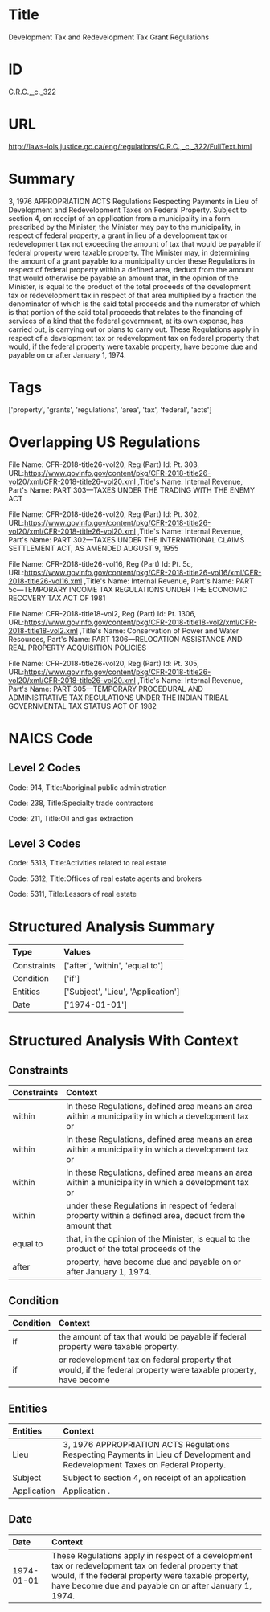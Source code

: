 # Title
Development Tax and Redevelopment Tax Grant Regulations


# ID
C.R.C.,_c._322

# URL
http://laws-lois.justice.gc.ca/eng/regulations/C.R.C.,_c._322/FullText.html


# Summary
3, 1976 APPROPRIATION ACTS Regulations Respecting Payments in Lieu of Development and Redevelopment Taxes on Federal Property.
Subject to section 4, on receipt of an application from a municipality in a form prescribed by the Minister, the Minister may pay to the municipality, in respect of federal property, a grant in lieu of a development tax or redevelopment tax not exceeding the amount of tax that would be payable if federal property were taxable property.
The Minister may, in determining the amount of a grant payable to a municipality under these Regulations in respect of federal property within a defined area, deduct from the amount that would otherwise be payable an amount that, in the opinion of the Minister, is equal to the product of the total proceeds of the development tax or redevelopment tax in respect of that area multiplied by a fraction the denominator of which is the said total proceeds and the numerator of which is that portion of the said total proceeds that relates to the financing of services of a kind that the federal government, at its own expense, has carried out, is carrying out or plans to carry out.
These Regulations apply in respect of a development tax or redevelopment tax on federal property that would, if the federal property were taxable property, have become due and payable on or after January 1, 1974.


# Tags
['property', 'grants', 'regulations', 'area', 'tax', 'federal', 'acts']


# Overlapping US Regulations
File Name: CFR-2018-title26-vol20, Reg (Part) Id: Pt. 303, URL:https://www.govinfo.gov/content/pkg/CFR-2018-title26-vol20/xml/CFR-2018-title26-vol20.xml
,Title's Name: Internal Revenue, Part's Name: PART 303—TAXES UNDER THE TRADING WITH THE ENEMY ACT

File Name: CFR-2018-title26-vol20, Reg (Part) Id: Pt. 302, URL:https://www.govinfo.gov/content/pkg/CFR-2018-title26-vol20/xml/CFR-2018-title26-vol20.xml
,Title's Name: Internal Revenue, Part's Name: PART 302—TAXES UNDER THE INTERNATIONAL CLAIMS SETTLEMENT ACT, AS AMENDED AUGUST 9, 1955

File Name: CFR-2018-title26-vol16, Reg (Part) Id: Pt. 5c, URL:https://www.govinfo.gov/content/pkg/CFR-2018-title26-vol16/xml/CFR-2018-title26-vol16.xml
,Title's Name: Internal Revenue, Part's Name: PART 5c—TEMPORARY INCOME TAX REGULATIONS UNDER THE ECONOMIC RECOVERY TAX ACT OF 1981

File Name: CFR-2018-title18-vol2, Reg (Part) Id: Pt. 1306, URL:https://www.govinfo.gov/content/pkg/CFR-2018-title18-vol2/xml/CFR-2018-title18-vol2.xml
,Title's Name: Conservation of Power and Water Resources, Part's Name: PART 1306—RELOCATION ASSISTANCE AND REAL PROPERTY ACQUISITION POLICIES

File Name: CFR-2018-title26-vol20, Reg (Part) Id: Pt. 305, URL:https://www.govinfo.gov/content/pkg/CFR-2018-title26-vol20/xml/CFR-2018-title26-vol20.xml
,Title's Name: Internal Revenue, Part's Name: PART 305—TEMPORARY PROCEDURAL AND ADMINISTRATIVE TAX REGULATIONS UNDER THE INDIAN TRIBAL GOVERNMENTAL TAX STATUS ACT OF 1982




# NAICS Code
## Level 2 Codes
Code: 914, Title:Aboriginal public administration

Code: 238, Title:Specialty trade contractors

Code: 211, Title:Oil and gas extraction




## Level 3 Codes
Code: 5313, Title:Activities related to real estate

Code: 5312, Title:Offices of real estate agents and brokers

Code: 5311, Title:Lessors of real estate







# Structured Analysis Summary
| Type        | Values                             |
|:------------|:-----------------------------------|
| Constraints | ['after', 'within', 'equal to']    |
| Condition   | ['if']                             |
| Entities    | ['Subject', 'Lieu', 'Application'] |
| Date        | ['1974-01-01']                     |


# Structured Analysis With Context
 


## Constraints
| Constraints   | Context                                                                                                   |
|:--------------|:----------------------------------------------------------------------------------------------------------|
| within        | In these Regulations, defined area  means an area  within a municipality in which a development tax or    |
| within        | In these Regulations, defined area  means an area  within a municipality in which a development tax or    |
| within        | In these Regulations, defined area  means an area  within a municipality in which a development tax or    |
| within        | under these Regulations in respect of federal property within a defined area, deduct from the amount that |
| equal to      | that, in the opinion of the Minister, is equal to the product of the total proceeds of the                |
| after         | property, have become due and payable on or after  January 1, 1974.                                       |


## Condition
| Condition   | Context                                                                                                         |
|:------------|:----------------------------------------------------------------------------------------------------------------|
| if          | the amount of tax that would be payable if  federal property were taxable property.                             |
| if          | or redevelopment tax on federal property that would, if the federal property were taxable property, have become |


## Entities
| Entities    | Context                                                                                                                         |
|:------------|:--------------------------------------------------------------------------------------------------------------------------------|
| Lieu        | 3, 1976 APPROPRIATION ACTS Regulations Respecting Payments in Lieu  of Development and Redevelopment Taxes on Federal Property. |
| Subject     | Subject to section 4, on receipt of an application                                                                              |
| Application | Application .                                                                                                                   |


## Date
| Date       | Context                                                                                                                                                                                                              |
|:-----------|:---------------------------------------------------------------------------------------------------------------------------------------------------------------------------------------------------------------------|
| 1974-01-01 | These Regulations apply in respect of a development tax or redevelopment tax on federal property that would, if the federal property were taxable property, have become due and payable on or after January 1, 1974. |


